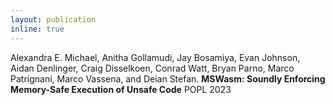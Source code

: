 ```yaml
---
layout: publication
inline: true
---
```


<tr valign="top">
<td class="bibtexnumber" align="right">
</td>
<td class="bibtexitem">
Alexandra E. Michael, Anitha Gollamudi, Jay Bosamiya, Evan Johnson, Aidan Denlinger, Craig Disselkoen, Conrad Watt, Bryan Parno, Marco Patrignani, Marco Vassena, and Deian Stefan.
<b>MSWasm: Soundly Enforcing Memory-Safe Execution of Unsafe Code</b>
POPL 2023 <br> 
<!-- [ 
<a href="https://dl.acm.org/doi/pdf/10.1145/3498688">paper</a>
 | 
<a href="https://github.com/PLSysSec/mswasm-wasi-sdk">code</a>
 | 
<a href="https://cseweb.ucsd.edu//~dstefan/pubs/kolosick:2022:isolation.bib">bibtex</a>
] -->

</td>
</tr>
